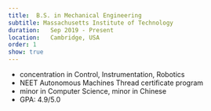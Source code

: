 ```yaml
---
title:  B.S. in Mechanical Engineering
subtitle: Massachusetts Institute of Technology
duration:   Sep 2019 - Present
location:   Cambridge, USA
order: 1
show: true
---
```


- concentration in Control, Instrumentation, Robotics
- NEET Autonomous Machines Thread certificate program
- minor in Computer Science, minor in Chinese
- GPA: 4.9/5.0